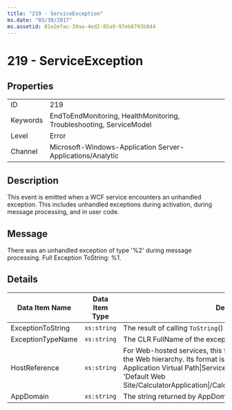 ```yaml
---
title: "219 - ServiceException"
ms.date: "03/30/2017"
ms.assetid: 81e2efac-39aa-4ed2-85a9-97eb8793b844
---
```

# 219 - ServiceException
## Properties  
  
|||  
|-|-|  
|ID|219|  
|Keywords|EndToEndMonitoring, HealthMonitoring, Troubleshooting, ServiceModel|  
|Level|Error|  
|Channel|Microsoft-Windows-Application Server-Applications/Analytic|  
  
## Description  
 This event is emitted when a WCF service encounters an unhandled exception. This includes unhandled exceptions during activation, during message processing, and in user code.  
  
## Message  
 There was an unhandled exception of type '%2' during message processing. Full Exception ToString: %1.  
  
## Details  
  
|Data Item Name|Data Item Type|Description|  
|--------------------|--------------------|-----------------|  
|ExceptionToString|`xs:string`|The result of calling `ToString`() on the CLR exception.|  
|ExceptionTypeName|`xs:string`|The CLR FullName of the exception's type.|  
|HostReference|`xs:string`|For Web-hosted services, this field uniquely identifies the service in the Web hierarchy. Its format is defined as 'Web Site Name Application Virtual Path&#124;Service Virtual Path&#124;ServiceName'. Example: 'Default Web Site/CalculatorApplication&#124;/CalculatorService.svc&#124;CalculatorService'.|  
|AppDomain|`xs:string`|The string returned by AppDomain.CurrentDomain.FriendlyName.|
